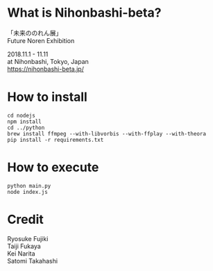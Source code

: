 # What is Nihonbashi-beta?
「未来ののれん展」  
Future Noren Exhibition  

2018.11.1 - 11.11  
at Nihonbashi, Tokyo, Japan  
https://nihonbashi-beta.jp/

# How to install
```
cd nodejs
npm install
cd ../python
brew install ffmpeg --with-libvorbis --with-ffplay --with-theora
pip install -r requirements.txt
```

# How to execute
```
python main.py
node index.js
```

# Credit
Ryosuke Fujiki  
Taiji Fukaya  
Kei Narita  
Satomi Takahashi  